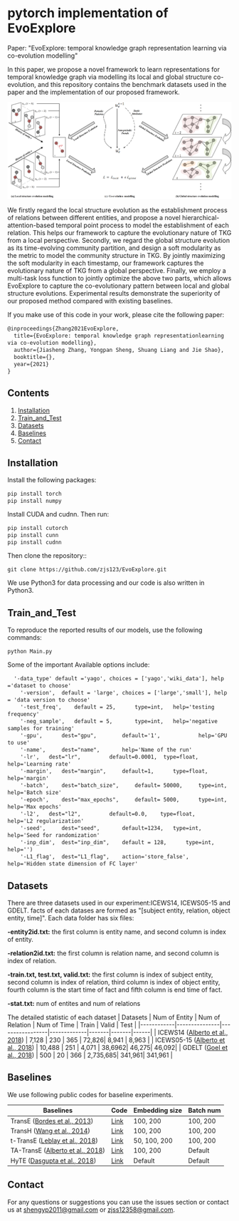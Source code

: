 # pytorch implementation of EvoExplore

Paper: "EvoExplore: temporal knowledge graph representation learning via co-evolution modelling"

In this paper, we propose a novel framework to learn representations for temporal knowledge graph via modelling its local and global structure co-evolution, and this repository contains the  benchmark datasets used in the paper and the implementation of our proposed framework.

<p align="center"><img src="EvoExplore.png" width="600"/></p>

We firstly regard the local structure evolution as the establishment process of relations between different entities, and propose a novel hierarchical-attention-based temporal point process to model the establishment of each relation. This helps our framework to capture the evolutionary nature of TKG from a local perspective. Secondly, we regard the global structure evolution as its time-evolving community partition, and design a soft modularity as the metric to model the community structure in TKG. By jointly maximizing the soft modularity in each timestamp, our framework captures the evolutionary nature of TKG from a global perspective. Finally, we employ a multi-task loss function to jointly optimize the above two parts, which allows EvoExplore to capture the co-evolutionary pattern between local and global structure evolutions. Experimental results demonstrate the superiority of our proposed method compared with existing baselines.

If you make use of this code in your work, please cite the following paper:

```
@inproceedings{Zhang2021EvoExplore,
  title={EvoExplore: temporal knowledge graph representationlearning via co-evolution modelling},
  author={Jiasheng Zhang, Yongpan Sheng, Shuang Liang and Jie Shao},
  booktitle={},
  year={2021}
}
```

## Contents
1. [Installation](#installation)
2. [Train_and_Test](#Train_and_Test)
3. [Datasets](#Datasets)
4. [Baselines](#Baselines)
5. [Contact](#contact)

## Installation

Install the following packages:

```
pip install torch
pip install numpy
```

Install CUDA and cudnn. Then run:

```
pip install cutorch
pip install cunn
pip install cudnn
```

Then clone the repository::

```
git clone https://github.com/zjs123/EvoExplore.git
```

We use Python3 for data processing and our code is also written in Python3. 

## Train_and_Test

To reproduce the reported results of our models, use the following commands:
```
python Main.py
```
Some of the important Available options include:
```
  '-data_type' default ='yago', choices = ['yago','wiki_data'], help ='dataset to choose'
	'-version',  default = 'large', choices = ['large','small'], help = 'data version to choose'
	'-test_freq', 	 default = 25,   	type=int, 	help='testing frequency'
	'-neg_sample', 	 default = 5,   	type=int, 	help='negative samples for training'
	'-gpu', 	 dest="gpu", 		default='1',			help='GPU to use'
	'-name', 	 dest="name", 		help='Name of the run'
	'-lr',	 dest="lr", 		default=0.0001,  type=float,	help='Learning rate'
	'-margin', 	 dest="margin", 	default=1,   	type=float, 	help='margin'
	'-batch', 	 dest="batch_size", 	default= 50000,   	type=int, 	help='Batch size'
	'-epoch', 	 dest="max_epochs", 	default= 5000,   	type=int, 	help='Max epochs'
	'-l2', 	 dest="l2", 		default=0.0, 	type=float, 	help='L2 regularization'
	'-seed', 	 dest="seed", 		default=1234, 	type=int, 	help='Seed for randomization'
	'-inp_dim',  dest="inp_dim", 	default = 128,   	type=int, 	help='')
	'-L1_flag',  dest="L1_flag", 	action='store_false',   	 	help='Hidden state dimension of FC layer'
   ```

## Datasets

There are three datasets used in our experiment:ICEWS14, ICEWS05-15 and GDELT. facts of each datases are formed as "[subject entity, relation, object entity, time]". Each data folder has six files: 

**-entity2id.txt:** the first column is entity name, and second column is index of entity.

**-relation2id.txt:** the first column is relation name, and second column is index of relation.

**-train.txt, test.txt, valid.txt:** the first column is index of subject entity, second column is index of relation, third column is index of object entity, fourth column is the start time of fact and fifth column is end time of fact.

**-stat.txt:** num of entites and num of relations

The detailed statistic of each dataset
| Datasets   | Num of Entity | Num of Relation | Num of Time | Train | Valid | Test |
|------------|---------------|-----------------|-------------|-------|-------|------|
| ICEWS14 ([Alberto et al., 2018](https://www.aclweb.org/anthology/D18-1516.pdf))    | 7,128         | 230             | 365         | 72,826| 8,941 | 8,963 |
| ICEWS05-15 ([Alberto et al., 2018](https://www.aclweb.org/anthology/D18-1516.pdf))  | 10,488        | 251             | 4,071       | 38,6962| 46,275| 46,092|
| GDELT ([Goel et al., 2018](https://arxiv.org/pdf/1907.03143.pdf))     | 500           | 20              | 366         | 2,735,685| 341,961| 341,961 |

## Baselines

We use following public codes for baseline experiments. 

| Baselines   | Code                                                                      | Embedding size | Batch num |
|-------------|---------------------------------------------------------------------------|----------------|------------|
| TransE ([Bordes et al., 2013](https://papers.nips.cc/paper/5071-translating-embeddings-for-modeling-multi-relational-data))      | [Link](https://github.com/thunlp/OpenKE/tree/OpenKE-PyTorch/openke) | 100, 200       | 100, 200       |
| TransH ([Wang et al., 2014](https://www.aaai.org/ocs/index.php/AAAI/AAAI14/paper/view/8531/8546))   | [Link](https://github.com/thunlp/OpenKE/tree/OpenKE-PyTorch/openke) | 100, 200       | 100, 200      |
| t-TransE ([Leblay et al., 2018](https://dl.acm.org/doi/fullHtml/10.1145/3184558.3191639))    | [Link](https://github.com/INK-USC/RE-Net/tree/master/baselines)                                  | 50, 100, 200   | 100, 200       |
| TA-TransE ([Alberto et al., 2018](https://www.aclweb.org/anthology/D18-1516.pdf))      | [Link](https://github.com/INK-USC/RE-Net/tree/master/baselines)     | 100, 200            | Default    |
| HyTE ([Dasgupta et al., 2018](http://talukdar.net/papers/emnlp2018_HyTE.pdf))        | [Link](https://github.com/malllabiisc/HyTE)                               | Default            | Default    |

## Contact

For any questions or suggestions you can use the issues section or contact us at shengyp2011@gmail.com or zjss12358@gmail.com.
